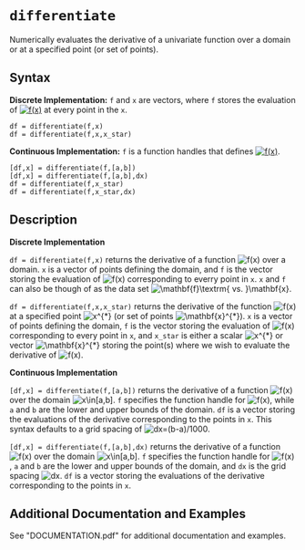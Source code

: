 # `differentiate`

Numerically evaluates the derivative of a univariate function over a domain or at a specified point (or set of points).


## Syntax

**Discrete Implementation:** `f` and `x` are vectors, where `f` stores the evaluation of <a href="https://www.codecogs.com/eqnedit.php?latex=f(x)" target="_blank"><img src="https://latex.codecogs.com/svg.latex?f(x)" title="f(x)" /></a> at every point in the `x`.

`df = differentiate(f,x)`\
`df = differentiate(f,x,x_star)`

**Continuous Implementation:** `f` is a function handles that defines <a href="https://www.codecogs.com/eqnedit.php?latex=f(x)" target="_blank"><img src="https://latex.codecogs.com/svg.latex?f(x)" title="f(x)" /></a>.

`[df,x] = differentiate(f,[a,b])`\
`[df,x] = differentiate(f,[a,b],dx)`\
`df = differentiate(f,x_star)`\
`df = differentiate(f,x_star,dx)`


## Description

**Discrete Implementation**

`df = differentiate(f,x)` returns the derivative of a function <img src="https://latex.codecogs.com/svg.latex?f(x)" title="f(x)" /> over a domain. `x` is a vector of points defining the domain, and `f` is the vector storing the evaluation of <img src="https://latex.codecogs.com/svg.latex?f(x)" title="f(x)" /> corresponding to everry point in `x`. `x` and `f` can also be though of as the data set <img src="https://latex.codecogs.com/svg.latex?\mathbf{f}\textrm{&space;vs.&space;}\mathbf{x}" title="\mathbf{f}\textrm{ vs. }\mathbf{x}" />.
            
`df = differentiate(f,x,x_star)` returns the derivative of the function <img src="https://latex.codecogs.com/svg.latex?f(x)" title="f(x)" /> at a specified point <img src="https://latex.codecogs.com/svg.latex?x^{*}" title="x^{*}" /> (or set of points <img src="https://latex.codecogs.com/svg.latex?\mathbf{x}^{*}" title="\mathbf{x}^{*}" />). `x` is a vector of points defining the domain, `f` is the vector storing the evaluation of <img src="https://latex.codecogs.com/svg.latex?f(x)" title="f(x)" /> corresponding to every point in `x`, and `x_star` is either a scalar <img src="https://latex.codecogs.com/svg.latex?x^{*}" title="x^{*}" /> or vector <img src="https://latex.codecogs.com/svg.latex?\mathbf{x}^{*}" title="\mathbf{x}^{*}" /> storing the point(s) where we wish to evaluate the derivative of <img src="https://latex.codecogs.com/svg.latex?f(x)" title="f(x)" />.
 
 **Continuous Implementation**

`[df,x] = differentiate(f,[a,b])` returns the derivative of a function <img src="https://latex.codecogs.com/svg.latex?f(x)" title="f(x)" /> over the domain <img src="https://latex.codecogs.com/svg.latex?x\in[a,b]" title="x\in[a,b]" />. `f` specifies the function handle for <img src="https://latex.codecogs.com/svg.latex?f(x)" title="f(x)" />, while `a` and `b` are the lower and upper bounds of the domain. `df` is a vector storing the evaluations of the derivative corresponding to the points in `x`. This syntax defaults to a grid spacing of <img src="https://latex.codecogs.com/svg.latex?dx=(b-a)/1000" title="dx=(b-a)/1000" />.
            
`[df,x] = differentiate(f,[a,b],dx)` returns the derivative of a function <img src="https://latex.codecogs.com/svg.latex?f(x)" title="f(x)" /> over the domain <img src="https://latex.codecogs.com/svg.latex?x\in[a,b]" title="x\in[a,b]" />. `f` specifies the function handle for <img src="https://latex.codecogs.com/svg.latex?f(x)" title="f(x)" />, `a` and `b` are the lower and upper bounds of the domain, and `dx` is the grid spacing <img src="https://latex.codecogs.com/svg.latex?dx" title="dx" />. `df` is a vector storing the evaluations of the derivative corresponding to the points in `x`.



## Additional Documentation and Examples

See "DOCUMENTATION.pdf" for additional documentation and examples.

